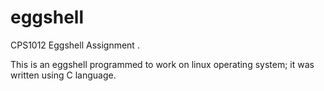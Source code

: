 # eggshell
CPS1012 Eggshell Assignment .


This is an eggshell programmed to work on linux operating system; it was written using C language.